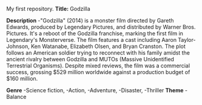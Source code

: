 My first repository.
**Title:** Godzilla

**Description** 
  -"Godzilla" (2014) is a monster film directed by Gareth Edwards, produced by Legendary Pictures, and distributed by Warner Bros. Pictures. It's a reboot of the Godzilla franchise, marking the first film in Legendary's Monsterverse. The film features a cast including Aaron Taylor-Johnson, Ken Watanabe, Elizabeth Olsen, and Bryan Cranston. The plot follows an American soldier trying to reconnect with his family amidst the ancient rivalry between Godzilla and MUTOs (Massive Unidentified Terrestrial Organisms). Despite mixed reviews, the film was a commercial success, grossing $529 million worldwide against a production budget of $160 million.

  **Genre**
       -Science fiction, 
       -Action, 
       -Adventure,
       -Disaster,
       -Thriller
  **Theme**
      -Balance
